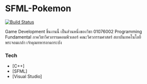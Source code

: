 ﻿# SFML-Pokemon

[![Build Status](https://travis-ci.org/joemccann/dillinger.svg?branch=master)](https://travis-ci.org/joemccann/dillinger)

Game Development
ชิ้นงานนี้ เป็นส่วนหนึ่งของวิชา
01076002 Programming Fundamental
ภาควิชาวิศวกรรมคอมพิวเตอร์ คณะวิศวกรรมศาสตร์
สถาบันเทคโนโลยีพระจอมเกล้า เจ้าคุณทหารลาดกระบัง

### Tech

* [C++]
* [SFML]
* [Visual Studio]
